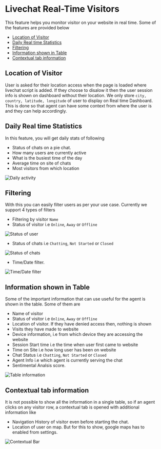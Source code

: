 # Livechat Real-Time Visitors

This feature helps you monitor visitor on your website in real time. Some of the features are provided below

- [Location of Visitor](#location-of-visitor)
- [Daily Real time Statistics](#daily-real-time-statistics)
- [Filtering](#filtering)
- [Information shown in Table](#information-shown-in-table)
- [Contextual tab information](#contextual-tab-information)

## Location of Visitor

User is asked for their location access when the page is loaded where livechat script is added. If they choose to disalow it then the user session info is shown on dashboard without their location. We only store `city, country, latitude, longitude` of user to display on Real time Dashboard. This is done so that agent can have some context from where the user is and they can help accordingly.

## Daily Real time Statistics

In this feature, you will get daily stats of following

- Status of chats on a pie chat.
- How many users are currently active
- What is the busiest time of the day
- Average time on site of chats
- Most visitors from which location

![Daily activity](https://user-images.githubusercontent.com/24803604/63223057-9bed7e00-c1cd-11e9-80ca-4332af496425.png)

## Filtering

With this you can easily filter users as per your use case. Currently we support 4 types of filters

- Filtering by visitor `Name`
- Status of visitor i.e `Online`, `Away` or `Offline`

![Status of user](https://user-images.githubusercontent.com/24803604/63223126-87f64c00-c1ce-11e9-8e75-8d3d57b004aa.png)

- Status of chats i.e `Chatting`, `Not Started` or `Closed`

![Status of chats](https://user-images.githubusercontent.com/24803604/63223133-a52b1a80-c1ce-11e9-97a1-31fa5bc6c9cf.png)


- Time/Date filter.

![Time/Date filter](https://user-images.githubusercontent.com/24803604/63223117-6f863180-c1ce-11e9-8833-7651606a69eb.png)

## Information shown in Table

Some of the important information that can use useful for the agent is shown in the table. Some of them are

- Name of visitor
- Status of visitor i.e `Online`, `Away` or `Offline`
- Location of visitor. If they have denied access then, nothing is shown
- Visits they have made to website
- Device information, i.e from which device they are accessing the website
- Session Start time i.e the time when user first came to website
- Time on Site i.e how long user has been on website
- Chat Status i.e `Chatting`, `Not Started` or `Closed`
- Agent Info i.e which agent is currently serving the chat
- Sentimental Analsis score.

![Table information](https://user-images.githubusercontent.com/24803604/63223198-9729c980-c1cf-11e9-8415-4f0cd2bc4882.png)

## Contextual tab information

It is not possible to show all the information in a single table, so if an agent clicks on any visitor row, a contextual tab is opened with additional information like

- Navigation History of visitor even before starting the chat.
- Location of user on map. But for this to show, google maps has to enabled from settings.

![Contextual Bar](https://user-images.githubusercontent.com/24803604/63223223-f25bbc00-c1cf-11e9-9e1d-2d095eaaffcf.png)
